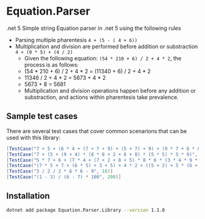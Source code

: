 # Equation.Parser

.net 5 Simple string Equation parser in .net 5 using the following rules

- Parsing multiple pharentesis `4 + (5 - ( 4 + 6))`
- Multiplication and division are performed before addition or substraction `4 + (9 * 5) + (4 / 2)`
  - Given the following equation: `(54 * 210 + 6) / 2 + 4 * 2`, the process is as follows:
  - (54 * 210 + 6) / 2 + 4 * 2 = (11340 + 6) / 2 + 4 * 2
  - 11346 / 2 + 4 * 2 = 5673 + 4 * 2
  - 5673 + 8 = 5681
  - Multiplication and division operations happen before any addition or substraction, and actions within pharentesis take prevalence.


## Sample test cases

There are several test cases that cover common scenarions that can be used with this library:

```c#
[TestCase("7 + 5 + (6 * 4 + (7 + 7 + 9) + (5 + 7) + 9) + (9 * 7 + 6 * 8)", 191)]
[TestCase("7 + (5 + (9 + 4) * (8 * 8 + 2 + 6 + 8) * (5 * 5) * 5 * 9)", 1170012)]
[TestCase("5 * 7 + 6 + (7 * 4 + (7 + 2 + 8 + 5) * 8 * 6 * (3 * 4 * 9 * 5)) + 9", 570318)]
[TestCase("(7 * 5 + 7 + (6 * 5) + 3 + 5) + 4 * 2 + ((5 + 2) + 5 * (6 + 7 + 4 * 8 * 6) + (8 * 4) + 5 * (2 + 5 * 8 + 6 + 2 * 8))", 1472)]
[TestCase("3 / 2 / 2 * 6 * 6 - 9", 18)]
[TestCase("(1 - 3) / (6 - 7) * 100", 200)]
```

## Installation

```bash
dotnet add package Equation.Parser.Library --version 1.1.0
```
